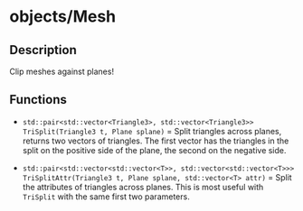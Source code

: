 # objects/Mesh



## Description

Clip meshes against planes!

## Functions

- `std::pair<std::vector<Triangle3>, std::vector<Triangle3>> TriSplit(Triangle3 t, Plane splane)` = Split triangles across planes, returns two vectors of triangles. The first vector has the triangles in the split on the positive side of the plane, the second on the negative side.

- `std::pair<std::vector<std::vector<T>>, std::vector<std::vector<T>>> TriSplitAttr(Triangle3 t, Plane splane, std::vector<T> attr)` = Split the attributes of triangles across planes. This is most useful with `TriSplit` with the same first two parameters. 